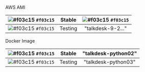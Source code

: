 AWS AMI

![#f03c15](https://via.placeholder.com/15/f03c15/f03c15.png) `#f03c15` | Stable | ![#f03c15]("talkdesk-9-1...") `#f03c15`
| :---: | :---: | :---: |
![#f03c15](https://via.placeholder.com/15/f03c15/f03c15.png) `#f03c15` | Testing | "talkdesk-9-2..."



Docker Image

![#f03c15](https://via.placeholder.com/15/f03c15/f03c15.png) `#f03c15` | Stable | "talkdesk-python02"
| :---: | :---: | :---: |
![#f03c15](https://via.placeholder.com/15/f03c15/f03c15.png) `#f03c15` |Testing | "talkdesk-python03"
